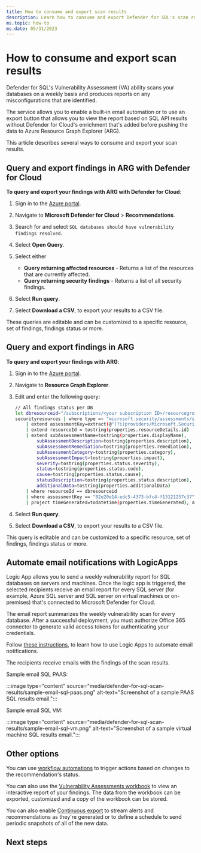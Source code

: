 ```yaml
---
title: How to consume and export scan results
description: Learn how to consume and export Defender for SQL's scan results.
ms.topic: how-to
ms.date: 05/31/2023
---
```


# How to consume and export scan results

Defender for SQL's Vulnerability Assessment (VA) ability scans your databases on a weekly basis and produces reports on any misconfigurations that are identified.

The service allows you to enable a built-in email automation or to use an export button that allows you to view the report based on SQL API results without Defender for Cloud's enrichment that's added before pushing the data to Azure Resource Graph Explorer (ARG).

This article describes several ways to consume and export your scan results.

## Query and export findings in ARG with Defender for Cloud

**To query and export your findings with ARG with Defender for Cloud**:

1. Sign in to the [Azure portal](https://portal.azure.com). 

1. Navigate to **Microsoft Defender for Cloud** > **Recommendations**.

1. Search for and select `SQL databases should have vulnerability findings resolved`.

1. Select **Open Query**.

1. Select either

    - **Query returning affected resources** - Returns a list of the resources that are currently affected.
    - **Query returning security findings** -  Returns a list of all security findings.

1. Select **Run query**.

1. Select **Download a CSV**, to export your results to a CSV file.

These queries are editable and can be customized to a specific resource, set of findings, findings status or more.

## Query and export findings in ARG

**To query and export your findings with ARG**:

1. Sign in to the [Azure portal](https://portal.azure.com). 

1. Navigate to **Resource Graph Explorer**.

1. Edit and enter the following query:

    ```bash
    // All findings status per DB
    let dbresourceid="/subscriptions/<your subscription ID>/resourcegroups/rgname/providers/microsoft.sql/servers/servername/databases/dbname";
    securityresources | where type =~ "microsoft.security/assessments/subassessments"
        | extend assessmentKey=extract(@"(?i)providers/Microsoft.Security/assessments/([^/]*)", 1, id), subAssessmentId=tostring(properties.id), parentResourceId= extract("(.+)/providers/Microsoft.Security", 1, id)
        | extend resourceId = tostring(properties.resourceDetails.id)
        | extend subAssessmentName=tostring(properties.displayName),
            subAssessmentDescription=tostring(properties.description),
            subAssessmentRemediation=tostring(properties.remediation),
            subAssessmentCategory=tostring(properties.category),
            subAssessmentImpact=tostring(properties.impact),
            severity=tostring(properties.status.severity),
            status=tostring(properties.status.code),
            cause=tostring(properties.status.cause),
            statusDescription=tostring(properties.status.description),
            additionalData=tostring(properties.additionalData)
        | where resourceId == dbresourceid
        | where assessmentKey == "82e20e14-edc5-4373-bfc4-f13121257c37"
        | project timeGenerated=todatetime(properties.timeGenerated), assessmentKey, subAssessmentId, subAssessmentName, subAssessmentCategory, severity, status, cause, statusDescription, subAssessmentDescription, subAssessmentRemediation, subAssessmentImpact
    ```
1. Select **Run query**.

1. Select **Download a CSV**, to export your results to a CSV file.

This query is editable and can be customized to a specific resource, set of findings, findings status or more.

## Automate email notifications with LogicApps

Logic App allows you to send a weekly vulnerability report for SQL databases on servers and machines. Once the logic app is triggered, the selected recipients receive an email report for every SQL server (for example, Azure SQL server and SQL server on virtual machines or on-premises) that's connected to Microsoft Defender for Cloud. 

The email report summarizes the weekly vulnerability scan for every database. After a successful deployment, you must authorize Office 365 connector to generate valid access tokens for authenticating your credentials.

Follow [these instructions](https://github.com/Azure/Microsoft-Defender-for-Cloud/tree/main/Workflow%20automation/Notify-SQLVulnerabilityReport), to learn how to use Logic Apps to automate email notifications.

The recipients receive emails with the findings of the scan results.

Sample email SQL PAAS:

:::image type="content" source="media/defender-for-sql-scan-results/sample-email-sql-paas.png" alt-text="Screenshot of a sample PAAS SQL results email.":::

Sample email SQL VM:

:::image type="content" source="media/defender-for-sql-scan-results/sample-email-sql-vm.png" alt-text="Screenshot of a sample virtual machine SQL results email.":::

## Other options

You can use [workflow automations](workflow-automation.md) to trigger actions based on changes to the recommendation's status.

You can also use the [Vulnerability Assessments workbook](defender-for-sql-on-machines-vulnerability-assessment.md) to view an interactive report of your findings. The data from the workbook can be exported, customized and a copy of the workbook can be stored.

You can also enable [Continuous export](continuous-export.md) to stream alerts and recommendations as they're generated or to define a schedule to send periodic snapshots of all of the new data.

## Next steps